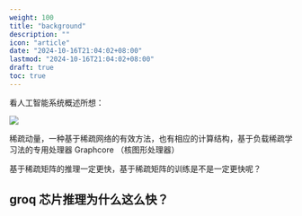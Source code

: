 ```yaml
---
weight: 100
title: "background"
description: ""
icon: "article"
date: "2024-10-16T21:04:02+08:00"
lastmod: "2024-10-16T21:04:02+08:00"
draft: true
toc: true
---
```



看人工智能系统概述所想：

![](https://github.com/microsoft/AI-System/blob/main/Textbook/%E7%AC%AC1%E7%AB%A0-%E4%BA%BA%E5%B7%A5%E6%99%BA%E8%83%BD%E7%B3%BB%E7%BB%9F%E6%A6%82%E8%BF%B0/img/2/2-3-2-framework1to2.png)

稀疏动量，一种基于稀疏网络的有效方法，也有相应的计算结构，基于负载稀疏学习法的专用处理器 Graphcore （核图形处理器）

基于稀疏矩阵的推理一定更快，基于稀疏矩阵的训练是不是一定更快呢？


## groq 芯片推理为什么这么快？
